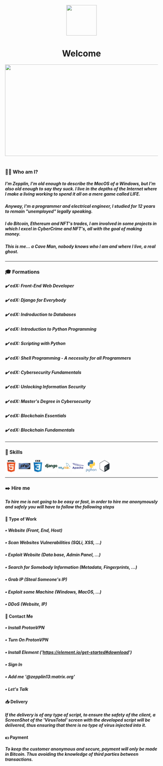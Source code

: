 <div align="center">
  <img src="https://media.giphy.com/media/3ohze3W4t0I4Cak276/giphy.gif" width="100" height="100"/>
  <h1>Welcome</h1>
</div>
<div align="center">
  <img src="https://media.giphy.com/media/dWesBcTLavkZuG35MI/giphy.gif" width="600" height="300"/>
</div>

#

### :woman_technologist: Who am I?

##### I'm Zepplin, I'm old enough to describe the MacOS of a Windows, but I'm also old enough to say they suck. I live in the depths of the Internet where I make a living working to spend it all on a mere game called LIFE. 

##### Anyway, I'm a programmer and electrical engineer, I studied for 12 years to remain "unemployed" legally speaking.

#####  I do Bitcoin, Ethereum and NFT's trades, I am involved in some projects in which I excel in CyberCrime and NFT's, all with the goal of making money.

##### This is me... a Cave Man, nobody knows who I am and where I live, a real ghost.

---

### :mortar_board: Formations
##### ✔️ edX: Front-End Web Developer
##### ✔️ edX: Django for Everybody
##### ✔️ edX: Indroduction to Databases
##### ✔️ edX: Introduction to Python Programming
##### ✔️ edX: Scripting with Python
##### ✔️ edX: Shell Programming - A necessity for all Programmers
##### ✔️ edX: Cybersecurity Fundamentals
##### ✔️ edX: Unlocking Information Security
##### ✔️ edX: Master's Degree in Cybersecurity 
##### ✔️ edX: Blockchain Essentials
##### ✔️ edX: Blockchain Fundamentals  

---

### :brain: Skills

<div>
  <img src="/img/html.svg" title="HTML5" alt="HTML5" width="40" height="40"/>
  <img src="/img/php.svg" title="PHP" alt="PHP" width="40" height="40"/>
  <img src="/img/css.svg" title="CSS3" alt="CSS3" width="40" height="40"/>
  <img src="/img/django.svg" title="Django" alt="Django" width="40" height="40"/>
  <img src="/img/mysql.svg" title="MySQL" alt="MySQL" width="40" height="40"/>
  <img src="/img/apache.svg" title="Apache" alt="Apache" width="40" height="40"/>
  <img src="/img/python.svg" title="Python" alt="Python" width="40" height="40"/>
  <img src="/img/shell.svg" title="Shell" alt="Shell" width="40" height="40"/>
</div>

---

### :black_nib: Hire me
##### To hire me is not going to be easy or fast, in order to hire me anonymously and safely you will have to follow the following steps

#### :card_index: Type of Work
##### • Website (Front, End, Host)
##### • Scan Websites Vulnerabilities (SQLi, XSS, ...)
##### • Exploit Website (Data base, Admin Panel, ...)
##### • Search for Somebody Information (Metadata, Fingerprints, ...)
##### • Grab IP (Steal Someone's IP)
##### • Exploit some Machine (Windows, MacOS, ...)
##### • DDoS (Website, IP)

#### :incoming_envelope: Contact Me
##### • Install ProtonVPN
##### • Turn On ProtonVPN
##### • Install Element ('https://element.io/get-started#download')
##### • Sign In
##### • Add me '@zepplin13:matrix.org'
##### • Let's Talk

#### :inbox_tray: Delivery
##### If the delivery is of any type of script, to ensure the safety of the client, a ScreenShot of the 'VirusTotal' screen with the developed script will be delivered, thus ensuring that there is no type of virus injected into it.

#### :dollar: Payment
##### To keep the customer anonymous and secure, payment will only be made in Bitcoin. Thus avoiding the knowledge of third parties between transactions.
